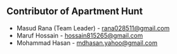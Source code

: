## Contributor of Apartment Hunt
* Masud Rana (Team Leader) - rana028511@gmail.com 
* Maruf Hossain - hossain815265@gmail.com
* Mohammad Hasan - mdhasan.yahoo@gmail.com